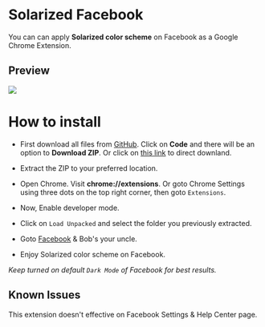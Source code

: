 # Solarized Facebook
You can can apply **Solarized color scheme** on Facebook as a Google Chrome Extension.

## Preview
![](https://i.imgur.com/qPmBknr.jpg)

# How to install

* First download all files from [GitHub](https://github.com/RHJihan/Solarized-Facebook). Click on **Code** and there will be an option to **Download ZIP**. Or click on [this link](https://github.com/RHJihan/Solarized-Facebook/archive/master.zip) to direct downland.

* Extract the ZIP to your preferred location.

* Open Chrome. Visit **chrome://extensions**. Or goto Chrome Settings using three dots on the top right corner, then goto `Extensions`.

* Now, Enable developer mode.

* Click on `Load Unpacked` and select the folder you previously extracted.

* Goto [Facebook](https://www.facebook.com/) & Bob's your uncle.

* Enjoy Solarized color scheme on Facebook.

*Keep turned on default `Dark Mode` of Facebook for best results.*

Known Issues
------------
This extension doesn't effective on Facebook Settings & Help Center page.
